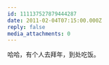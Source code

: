 ```yaml
---
id: 111137527879444287
date: 2011-02-04T07:15:00.000Z
reply: false
media_attachments: 0
---
```


哈哈，有个人去拜年，到处吃饭。 ​​​​

